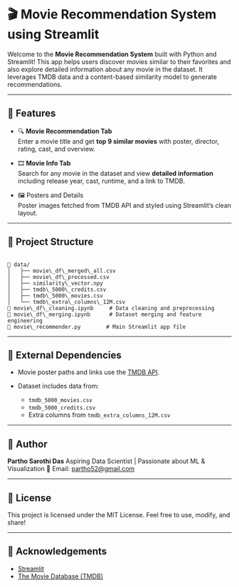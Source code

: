 
# 🎬 Movie Recommendation System using Streamlit

Welcome to the **Movie Recommendation System** built with Python and Streamlit! This app helps users discover movies similar to their favorites and also explore detailed information about any movie in the dataset. It leverages TMDB data and a content-based similarity model to generate recommendations.

---

## 🚀 Features

- 🔍 **Movie Recommendation Tab**  
  Enter a movie title and get **top 9 similar movies** with poster, director, rating, cast, and overview.

- 🎞️ **Movie Info Tab**  
  Search for any movie in the dataset and view **detailed information** including release year, cast, runtime, and a link to TMDB.

- 🖼️ Posters and Details  
  Poster images fetched from TMDB API and styled using Streamlit’s clean layout.

---

## 📂 Project Structure

```

📁 data/
│   ├── movie\_df\_merged\_all.csv
│   ├── movie\_df\_processed.csv
│   ├── similarity\_vector.npy
│   ├── tmdb\_5000\_credits.csv
│   ├── tmdb\_5000\_movies.csv
│   └── tmdb\_extra\_columns\_12M.csv
📄 movie\_df\_cleaning.ipynb     # Data cleaning and preprocessing
📄 movie\_df\_merging.ipynb      # Dataset merging and feature engineering
📄 movie\_recommender.py        # Main Streamlit app file

````

---

## 🔗 External Dependencies

* Movie poster paths and links use the [TMDB API](https://www.themoviedb.org/).
* Dataset includes data from:

  * `tmdb_5000_movies.csv`
  * `tmdb_5000_credits.csv`
  * Extra columns from `tmdb_extra_columns_12M.csv`

---

## 👤 Author

**Partho Sarothi Das**
Aspiring Data Scientist | Passionate about ML & Visualization
📧 Email: [partho52@gmail.com](mailto:partho52@gmail.com)

---

## 📝 License

This project is licensed under the MIT License. Feel free to use, modify, and share!

---

## 🌟 Acknowledgements

* [Streamlit](https://streamlit.io/)
* [The Movie Database (TMDB)](https://www.themoviedb.org/)

```
